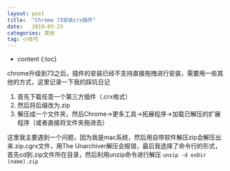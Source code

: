 ```yaml
---
layout: post
title:  "Chrome 73安装crx插件"
date:   2019-03-23
categories: 其他
tag: 小技巧
---
```


* content
{:toc}


chrome升级到73之后，插件的安装已经不支持直接拖拽进行安装，需要用一些其他的方式，这里记录一下我的踩坑日记

1. 首先下载任意一个第三方插件（.crx格式）
2. 然后将后缀改为.zip
3. 解压成一个文件夹，然后Chrome->更多工具->拓展程序->加载已解压的扩展程序（或者直接将文件夹拖进去）

这里我主要遇到一个问题，因为我是mac系统，然后用自带软件解压zip会解压出来.zip.cgrx文件，用The Unarchiver解压会报错，最后我选择了命令行的形式，首先cd到.zip文件所在目录，然后利用unzip命令进行解压
`unzip -d exDir (name).zip`
